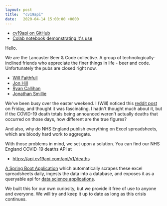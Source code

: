 ```yaml
---
layout: post
title:  "cv19api"
date:   2020-04-14 15:00:00 +0000
---
```

* [cv19api on GitHub](https://github.com/lbandc/cv19api)
* [Colab notebook demonstrating it's use](https://colab.research.google.com/drive/1SFKsljWqc2IR5xV1vBzdRu6HFr-Kr1OK#scrollTo=3Ue5Yjg-EppX)

Hello.

We are the Lancaster Beer & Code collective. A group of technologically-inclined friends who appreciate the finer things in life - beer and code. Unfortunately the pubs are closed right now.

* [Will Faithfull](https://www.linkedin.com/in/will-faithfull/)
* [Jon Hill](https://www.linkedin.com/in/jon-hill-604764/)
* [Ryan Callihan](https://www.linkedin.com/in/ryan-callihan/)
* [Jonathan Smillie](https://www.linkedin.com/in/jsmillie/)

We've been busy over the easter weekend. I (Will) noticed this [reddit post](https://www.reddit.com/r/ukpolitics/comments/fykikm/nhs_england_data_broken_down_for_deaths_by_day/) on Friday, and thought it was fascinating. I hadn't thought much about it, but if the COVID-19 death totals being announced weren't actually deaths that occurred on those days, how different are the true figures?

And also, why do NHS England publish everything on Excel spreadsheets, which are bloody hard work to aggregate.

With those problems in mind, we set upon a solution. You can find our NHS England COVID-19 deaths API at

* https://api.cv19api.com/api/v1/deaths

[A Spring Boot Application](https://github.com/lbandc/cv19api) which automatically scrapes these excel spreadsheets daily, ingests the data into a database, and exposes it as a queryable api for [data science applications](https://colab.research.google.com/drive/1SFKsljWqc2IR5xV1vBzdRu6HFr-Kr1OK#scrollTo=3Ue5Yjg-EppX).

We built this for our own curiosity, but we provide it free of use to anyone and everyone. We will try and keep it up to date as long as this crisis continues.